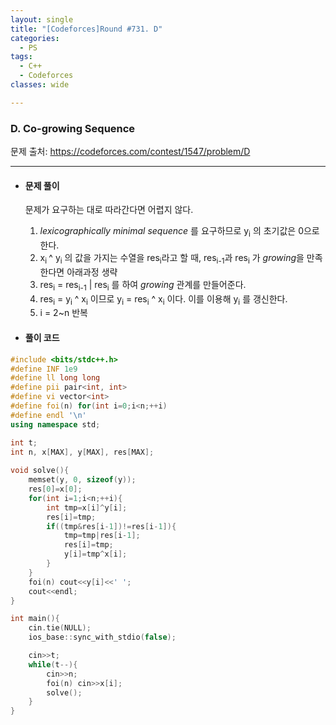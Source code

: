 ```yaml
---
layout: single
title: "[Codeforces]Round #731. D"
categories:
  - PS
tags:
  - C++
  - Codeforces
classes: wide

---
```




### D. Co-growing Sequence

문제 출처: <https://codeforces.com/contest/1547/problem/D>

---





* #### **문제 풀이** 

  문제가 요구하는 대로 따라간다면 어렵지 않다. 

  1. *lexicographically minimal sequence* 를 요구하므로 y<sub>i</sub> 의 초기값은 0으로 한다.
  2. x<sub>i </sub>^ y<sub>i</sub> 의 값을 가지는 수열을 res<sub>i</sub>라고 할 때, res<sub>i-1</sub>과 res<sub>i</sub> 가 *growing*을 만족한다면 아래과정 생략
  3. res<sub>i</sub> = res<sub>i-1</sub> \| res<sub>i</sub> 를 하여 *growing* 관계를 만들어준다.
  4. res<sub>i</sub> = y<sub>i</sub> ^ x<sub>i</sub> 이므로 y<sub>i</sub> = res<sub>i</sub> ^ x<sub>i</sub> 이다. 이를 이용해 y<sub>i</sub> 를 갱신한다.
  5. i = 2~n 반복

  

* #### **풀이 코드**

```c++
#include <bits/stdc++.h>
#define INF 1e9
#define ll long long
#define pii pair<int, int> 
#define vi vector<int> 
#define foi(n) for(int i=0;i<n;++i)
#define endl '\n'
using namespace std;

int t;
int n, x[MAX], y[MAX], res[MAX];
 
void solve(){
    memset(y, 0, sizeof(y));
    res[0]=x[0];
    for(int i=1;i<n;++i){
        int tmp=x[i]^y[i];
        res[i]=tmp;
        if((tmp&res[i-1])!=res[i-1]){
            tmp=tmp|res[i-1];
            res[i]=tmp;
            y[i]=tmp^x[i];
        }
    }
    foi(n) cout<<y[i]<<' ';
    cout<<endl;
}

int main(){
    cin.tie(NULL);
    ios_base::sync_with_stdio(false);

    cin>>t;
    while(t--){
        cin>>n;
        foi(n) cin>>x[i];
        solve();
    }
}
```

